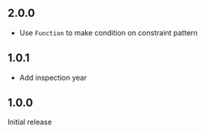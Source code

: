 ## 2.0.0

* Use `Function` to make condition on constraint pattern

## 1.0.1

* Add inspection year

## 1.0.0

Initial release